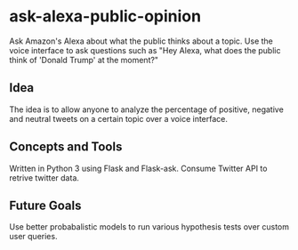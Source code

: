 # ask-alexa-public-opinion
Ask Amazon's Alexa about what the public thinks about a topic. Use the voice interface to ask questions such as "Hey Alexa, what does the public think of 'Donald Trump' at the moment?" 

## Idea 
The idea is to allow anyone to analyze the percentage of positive, negative and neutral tweets on a certain topic over a voice interface. 

## Concepts and Tools 
Written in Python 3 using Flask and Flask-ask. Consume Twitter API to retrive twitter data.

## Future Goals
Use better probabalistic models to run various hypothesis tests over custom user queries.

